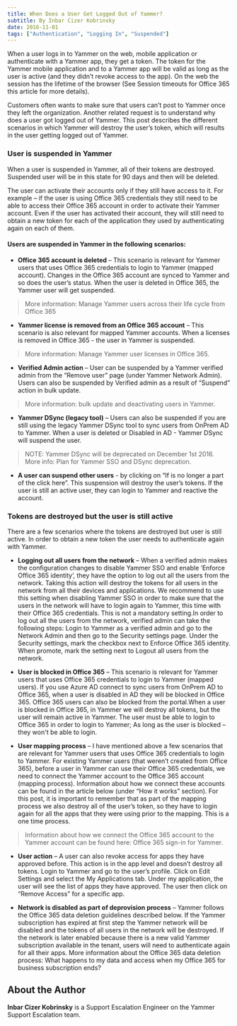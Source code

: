 ```yaml
---
title: When Does a User Get Logged Out of Yammer?
subtitle: By Inbar Cizer Kobrinsky
date: 2016-11-01
tags: ["Authentication", "Logging In", "Suspended"]
---
```

When a user logs in to Yammer on the web, mobile application or authenticate with a Yammer app, they get a token. The token for the Yammer mobile application and to a Yammer app will be valid as long as the user is active (and they didn’t revoke access to the app). On the web the session has the lifetime of the browser (See Session timeouts for Office 365 this article for more details).

Customers often wants to make sure that users can’t post to Yammer once they left the organization. Another related request is to understand why does a user got logged out of Yammer. This post describes the different scenarios in which Yammer will destroy the user’s token, which will results in the user getting logged out of Yammer.

### User is suspended in Yammer
When a user is suspended in Yammer, all of their tokens are destroyed. Suspended user will be in this state for 90 days and then will be deleted.

The user can activate their accounts only if they still have access to it. For example – if the user is using Office 365 credentials they still need to be able to access their Office 365 account in order to activate their Yammer account. Even if the user has activated their account, they will still need to obtain a new token for each of the application they used by authenticating again on each of them.

#### Users are suspended in Yammer in the following scenarios:

* **Office 365 account is deleted** – This scenario is relevant for Yammer users that uses Office 365 credentials to login to Yammer (mapped account). Changes in the Office 365 account are synced to Yammer and so does the user’s status. When the user is deleted in Office 365, the Yammer user will get suspended.

> More information: Manage Yammer users across their life cycle from Office 365 

* **Yammer license is removed from an Office 365 account** – This scenario is also relevant for mapped Yammer accounts. When a licenses is removed in Office 365 - the user in Yammer is suspended.

>More information: Manage Yammer user licenses in Office 365.  

* **Verified Admin action** – User can be suspended by a Yammer verified admin from the “Remove user” page (under Yammer Network Admin). Users can also be suspended by Verified admin as a result of “Suspend” action in bulk update. 

>More information: bulk update and deactivating users in Yammer. 

* **Yammer DSync (legacy tool)** – Users can also be suspended if you are still using the legacy Yammer DSync tool to sync users from OnPrem AD to Yammer. When a user is deleted or Disabled in AD - Yammer DSync will suspend the user.

>NOTE: Yammer DSync will be deprecated on December 1st 2016. More info: Plan for Yammer SSO and DSync deprecation. 

* **A user can suspend other users** - by clicking on “If <user> is no longer a part of the <network> click here”. This suspension will destroy the user’s tokens. If the user is still an active user, they can login to Yammer and reactive the account. 

### Tokens are destroyed but the user is still active

There are a few scenarios where the tokens are destroyed but user is still active. In order to obtain a new token the user needs to authenticate again with Yammer.

* **Logging out all users from the network** – When a verified admin makes the configuration changes to disable Yammer SSO and enable ‘Enforce Office 365 identity’, they have the option to log out all the users from the network. Taking this action will destroy the tokens for all users in the network from all their devices and applications. We recommend to use this setting when disabling Yammer SSO in order to make sure that the users in the network will have to login again to Yammer, this time with their Office 365 credentials. This is not a mandatory setting.In order to log out all the users from the network, verified admin can take the following steps: Login to Yammer as a verified admin and go to the Network Admin and then go to the Security settings page. Under the Security settings, mark the checkbox next to Enforce Office 365 identity. When promote, mark the setting next to Logout all users from the network. 

* **User is blocked in Office 365** – This scenario is relevant for Yammer users that uses Office 365 credentials to login to Yammer (mapped users). If you use Azure AD connect to sync users from OnPrem AD to Office 365, when a user is disabled in AD they will be blocked in Office 365. Office 365 users can also be blocked from the portal.When a user is blocked in Office 365, in Yammer we will destroy all tokens, but the user will remain active in Yammer. The user must be able to login to Office 365 in order to login to Yammer; As long as the user is blocked – they won't be able to login.  

* **User mapping process** – I have mentioned above a few scenarios that are relevant for Yammer users that uses Office 365 credentials to login to Yammer. For existing Yammer users (that weren’t created from Office 365), before a user in Yammer can use their Office 365 credentials, we need to connect the Yammer account to the Office 365 account (mapping process). Information about how we connect these accounts can be found in the article below (under “How it works” section). For this post, it is important to remember that as part of the mapping process we also destroy all of the user’s token, so they have to login again for all the apps that they were using prior to the mapping. This is a one time process.

>Information about how we connect the Office 365 account to the Yammer account can be found here: Office 365 sign-in for Yammer.  

* **User action** – A user can also revoke access for apps they have approved before. This action is in the app level and doesn’t destroy all tokens. Login to Yammer and go to the user’s profile. Click on Edit Settings and select the My Applications tab. Under my application, the user will see the list of apps they have approved. The user then click on “Remove Access” for a specific app. 

* **Network is disabled as part of deprovision process** – Yammer follows the Office 365 data deletion guidelines described below. If the Yammer subscription has expired at first step the Yammer network will be disabled and the tokens of all users in the network will be destroyed. If the network is later enabled because there is a new valid Yammer subscription available in the tenant, users will need to authenticate again for all their apps.
More information about the Office 365 data deletion process: What happens to my data and access when my Office 365 for business subscription ends? 

## About the Author
**Inbar Cizer Kobrinsky** is a Support Escalation Engineer on the Yammer Support Escalation team.